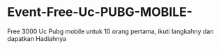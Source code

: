 # Event-Free-Uc-PUBG-MOBILE-
Free 3000 Uc Pubg mobile untuk 10 orang pertama, ikuti langkahny dan dapatkan Hadiahnya 
